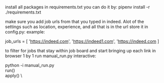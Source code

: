 
install all packages in requirements.txt
you can do it by:
pipenv install -r ./requirements.txt


make sure you add job urls from that you typed in indeed. Alot of the settings such as location, experience, and all that is in the url 
store it in config.py:
example:

job_urls = [
    'https://indeed.com',
    'https://indeed1.com',
    'https://indeed.com
]

to filter for jobs that stay within job board and start bringing up each link in browser 1 by 1
run manual_run.py interactive:

python -i manual_run.py \
run() \
apply() \




